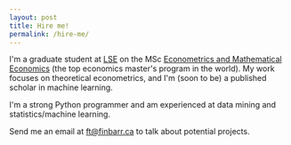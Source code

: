 ```yaml
---
layout: post
title: Hire me!
permalink: /hire-me/
---
```


I'm a graduate student at [LSE](http://www.lse.ac.uk/home.aspx) on the MSc [Econometrics and Mathematical Economics](http://www.lse.ac.uk/study/graduate/taughtProgrammes2015/MScEconometricsAndMathematicalEconomics.aspx) (the top economics master's program in the world). My work focuses on theoretical econometrics, and I'm (soon to be) a published scholar in machine learning.

I'm a strong Python programmer and am experienced at data mining and statistics/machine learning. 

Send me an email at [ft@finbarr.ca](mailto:ft@finbarr.ca) to talk about potential projects. 
